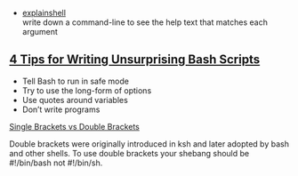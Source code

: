 * <a href="https://explainshell.com/">explainshell</a><br>
write down a command-line to see the help text that matches each argument

## [4 Tips for Writing Unsurprising Bash Scripts](https://betterprogramming.pub/top-tips-for-writing-unsurprising-bash-scripts-9b9f4f0cc30e)

* Tell Bash to run in safe mode
* Try to use the long-form of options
* Use quotes around variables
* Don’t write programs

[Single Brackets vs Double Brackets](https://scriptingosx.com/2018/02/single-brackets-vs-double-brackets/)

Double brackets were originally introduced in ksh and later adopted by bash and other shells. To use double brackets your shebang should be #!/bin/bash not #!/bin/sh.